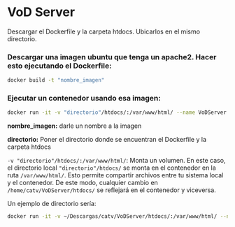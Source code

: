 # VoD Server

Descargar el Dockerfile y la carpeta htdocs. Ubicarlos en el mismo directorio.

### Descargar una imagen ubuntu que tenga un apache2. Hacer esto ejecutando el Dockerfile:

```bash
docker build -t "nombre_imagen"
```

### Ejecutar un contenedor usando esa imagen:

```bash
docker run -it -v "directorio"/htdocs/:/var/www/html/ --name VoDServer --restart always "nombre_imagen"
```

**nombre_imagen:** darle un nombre a la imagen

**directorio:** Poner el directorio donde se encuentran el Dockerfile y la carpeta htdocs

`-v "directorio"/htdocs/:/var/www/html/`: Monta un volumen. En este caso, el
directorio local `"directorio"/htdocs/` se monta en el contenedor en la ruta 
`/var/www/html/`. Esto permite compartir archivos entre tu sistema local y el contenedor. De
este modo, cualquier cambio en `/home/catv/VoDServer/htdocs/` se reflejará en el 
contenedor y viceversa.

Un ejemplo de directorio sería: 

```bash
docker run -it -v ~/Descargas/catv/VoDServer/htdocs/:/var/www/html/ --name VoDServer --restart always "nombre_imagen"
```
